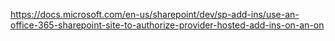 https://docs.microsoft.com/en-us/sharepoint/dev/sp-add-ins/use-an-office-365-sharepoint-site-to-authorize-provider-hosted-add-ins-on-an-on